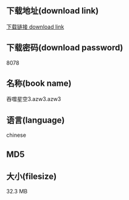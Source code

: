 ## 下载地址(download link)
[下载链接 download link](https://voluble-croquembouche-d321dc.netlify.app/?s=%E5%90%9E%E5%99%AC%E6%98%9F%E7%A9%BA3.azw3)

## 下载密码(download password)
8078

## 名称(book name)
吞噬星空3.azw3.azw3

## 语言(language)
chinese

## MD5


## 大小(filesize)
32.3 MB
